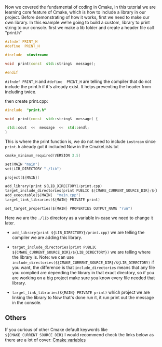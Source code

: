 ﻿---
Title: Including Library
---

Now we covered the fundamental of coding in Cmake, in this tutorial we are learning core feature of
Cmake, which is how to include a library in our project. Before demonstrating of how it works, first
we need to make our own library. In this example we're going to build a custom, library to print
string to our console. first we make a lib folder and create a header file call "print.h"

```cpp
#ifndef PRINT_H
#define  PRINT_H

#include  <iostream>

void  print(const  std::string&  message);

#endif
```

`#ifndef PRINT_H` and `#define  PRINT_H` are telling the compiler that do not include the print.h if
it's already exist. It helps preventing the header from including twice.

then create print.cpp:

```cpp
#include  "print.h"

void  print(const  std::string&  message) {

 std::cout  <<  message  <<  std::endl;
}
```

This is where the print function is, we do not need to include `iostream` since `print.h` already
got it included Now in the CmakeLists.txt

```c
cmake_minimum_required(VERSION 3.5)

set(MAIN "main")
set(LIB_DIRECTORY "./lib")

project(${MAIN})

add_library(print ${LIB_DIRECTORY}/print.cpp)
target_include_directories(print PUBLIC ${CMAKE_CURRENT_SOURCE_DIR}/${LIB_DIRECTORY})
add_executable(${MAIN}  "main.cpp")
target_link_libraries(${MAIN} PRIVATE print)

set_target_properties(${MAIN} PROPERTIES OUTPUT_NAME "run")
```

Here we are the `./lib` directory as a variable in-case we need to change it later.

- `add_library(print ${LIB_DIRECTORY}/print.cpp)` we are telling the compiler we are adding this
  library.
- `target_include_directories(print PUBLIC ${CMAKE_CURRENT_SOURCE_DIR}/${LIB_DIRECTORY})` we are
  telling where the library is. Note: we can use
  `include_directories(${CMAKE_CURRENT_SOURCE_DIR}/${LIB_DIRECTORY)` if you want, the difference is
  that `include_directories` means that any file you complied are depending the library in that
  exact directory, so if you are working on a big project make sure you know every file needed that
  library.

- `target_link_libraries(${MAIN} PRIVATE print)` which project we are linking the library to Now
  that's done run it, it run print out the message in the console.

## Others

If you curious of other Cmake default keywords like `${CMAKE_CURRENT_SOURCE_DIR}` I would recommend
check the links below as there are a lot of cover:
[Cmake variables](https://cmake.org/cmake/help/latest/manual/cmake-variables.7.html)
